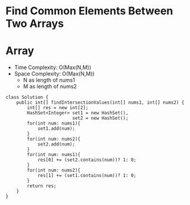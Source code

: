 # Find Common Elements Between Two Arrays
# Array
* Time Complexity: O(Max(N,M))
* Space Complexity: O(Max(N,M))
	* N as length of nums1
    * M as length of nums2
```
class Solution {
    public int[] findIntersectionValues(int[] nums1, int[] nums2) {
        int[] res = new int[2];
        HashSet<Integer> set1 = new HashSet(),
                         set2 = new HashSet();
        for(int num: nums1){
            set1.add(num);
        }
        for(int num: nums2){
            set2.add(num);
        }
        for(int num: nums1){
            res[0] += (set2.contains(num))? 1: 0;
        }
        for(int num: nums2){
            res[1] += (set1.contains(num))? 1: 0;
        }
        return res;
    }
}
```
